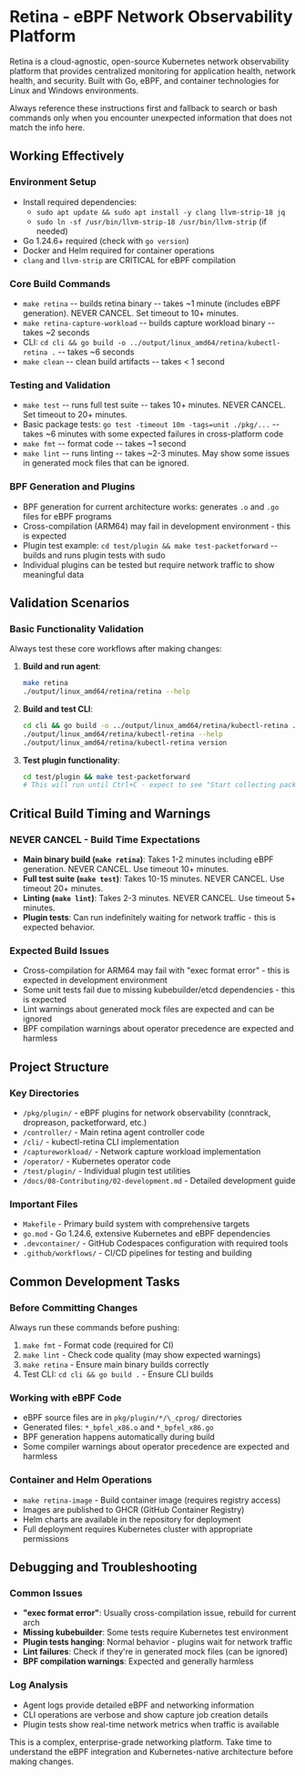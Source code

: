 # Retina - eBPF Network Observability Platform

Retina is a cloud-agnostic, open-source Kubernetes network observability platform that provides centralized monitoring for application health, network health, and security. Built with Go, eBPF, and container technologies for Linux and Windows environments.

Always reference these instructions first and fallback to search or bash commands only when you encounter unexpected information that does not match the info here.

## Working Effectively

### Environment Setup
- Install required dependencies:
  - `sudo apt update && sudo apt install -y clang llvm-strip-18 jq`
  - `sudo ln -sf /usr/bin/llvm-strip-18 /usr/bin/llvm-strip` (if needed)
- Go 1.24.6+ required (check with `go version`)
- Docker and Helm required for container operations
- `clang` and `llvm-strip` are CRITICAL for eBPF compilation

### Core Build Commands
- `make retina` -- builds retina binary -- takes ~1 minute (includes eBPF generation). NEVER CANCEL. Set timeout to 10+ minutes.
- `make retina-capture-workload` -- builds capture workload binary -- takes ~2 seconds
- CLI: `cd cli && go build -o ../output/linux_amd64/retina/kubectl-retina .` -- takes ~6 seconds
- `make clean` -- clean build artifacts -- takes < 1 second

### Testing and Validation
- `make test` -- runs full test suite -- takes 10+ minutes. NEVER CANCEL. Set timeout to 20+ minutes.
- Basic package tests: `go test -timeout 10m -tags=unit ./pkg/...` -- takes ~6 minutes with some expected failures in cross-platform code
- `make fmt` -- format code -- takes ~1 second
- `make lint` -- runs linting -- takes ~2-3 minutes. May show some issues in generated mock files that can be ignored.

### BPF Generation and Plugins
- BPF generation for current architecture works: generates `.o` and `.go` files for eBPF programs
- Cross-compilation (ARM64) may fail in development environment - this is expected
- Plugin test example: `cd test/plugin && make test-packetforward` -- builds and runs plugin tests with sudo
- Individual plugins can be tested but require network traffic to show meaningful data

## Validation Scenarios

### Basic Functionality Validation
Always test these core workflows after making changes:

1. **Build and run agent**:
   ```bash
   make retina
   ./output/linux_amd64/retina/retina --help
   ```

2. **Build and test CLI**:
   ```bash
   cd cli && go build -o ../output/linux_amd64/retina/kubectl-retina .
   ./output/linux_amd64/retina/kubectl-retina --help
   ./output/linux_amd64/retina/kubectl-retina version
   ```

3. **Test plugin functionality**:
   ```bash
   cd test/plugin && make test-packetforward
   # This will run until Ctrl+C - expect to see "Start collecting packet forward metrics"
   ```

## Critical Build Timing and Warnings

### NEVER CANCEL - Build Time Expectations
- **Main binary build (`make retina`)**: Takes 1-2 minutes including eBPF generation. NEVER CANCEL. Use timeout 10+ minutes.
- **Full test suite (`make test`)**: Takes 10-15 minutes. NEVER CANCEL. Use timeout 20+ minutes.
- **Linting (`make lint`)**: Takes 2-3 minutes. NEVER CANCEL. Use timeout 5+ minutes.
- **Plugin tests**: Can run indefinitely waiting for network traffic - this is expected behavior.

### Expected Build Issues
- Cross-compilation for ARM64 may fail with "exec format error" - this is expected in development environment
- Some unit tests fail due to missing kubebuilder/etcd dependencies - this is expected
- Lint warnings about generated mock files are expected and can be ignored
- BPF compilation warnings about operator precedence are expected and harmless

## Project Structure

### Key Directories
- `/pkg/plugin/` - eBPF plugins for network observability (conntrack, dropreason, packetforward, etc.)
- `/controller/` - Main retina agent controller code
- `/cli/` - kubectl-retina CLI implementation  
- `/captureworkload/` - Network capture workload implementation
- `/operator/` - Kubernetes operator code
- `/test/plugin/` - Individual plugin test utilities
- `/docs/08-Contributing/02-development.md` - Detailed development guide

### Important Files
- `Makefile` - Primary build system with comprehensive targets
- `go.mod` - Go 1.24.6, extensive Kubernetes and eBPF dependencies
- `.devcontainer/` - GitHub Codespaces configuration with required tools
- `.github/workflows/` - CI/CD pipelines for testing and building

## Common Development Tasks

### Before Committing Changes
Always run these commands before pushing:
1. `make fmt` - Format code (required for CI)
2. `make lint` - Check code quality (may show expected warnings)
3. `make retina` - Ensure main binary builds correctly
4. Test CLI: `cd cli && go build .` - Ensure CLI builds

### Working with eBPF Code
- eBPF source files are in `pkg/plugin/*/\_cprog/` directories
- Generated files: `*_bpfel_x86.o` and `*_bpfel_x86.go` 
- BPF generation happens automatically during build
- Some compiler warnings about operator precedence are expected and harmless

### Container and Helm Operations
- `make retina-image` - Build container image (requires registry access)
- Images are published to GHCR (GitHub Container Registry)
- Helm charts are available in the repository for deployment
- Full deployment requires Kubernetes cluster with appropriate permissions

## Debugging and Troubleshooting

### Common Issues
- **"exec format error"**: Usually cross-compilation issue, rebuild for current arch
- **Missing kubebuilder**: Some tests require Kubernetes test environment
- **Plugin tests hanging**: Normal behavior - plugins wait for network traffic
- **Lint failures**: Check if they're in generated mock files (can be ignored)
- **BPF compilation warnings**: Expected and generally harmless

### Log Analysis
- Agent logs provide detailed eBPF and networking information
- CLI operations are verbose and show capture job creation details
- Plugin tests show real-time network metrics when traffic is available

This is a complex, enterprise-grade networking platform. Take time to understand the eBPF integration and Kubernetes-native architecture before making changes.